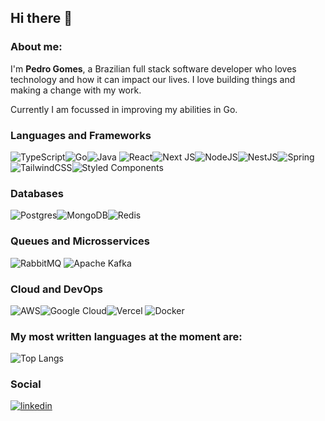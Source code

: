 ## Hi there 👋

### About me:
I'm **Pedro Gomes**, a Brazilian full stack software developer who loves technology and how it can impact our lives. I love building things and making a change with my work.

Currently I am focussed in improving my abilities in Go.

### Languages and Frameworks
![TypeScript](https://img.shields.io/badge/typescript-%23007ACC.svg?style=for-the-badge&logo=typescript&logoColor=white)![Go](https://img.shields.io/badge/go-%2300ADD8.svg?style=for-the-badge&logo=go&logoColor=white)![Java](https://img.shields.io/badge/java-%23ED8B00.svg?style=for-the-badge&logo=openjdk&logoColor=white)
![React](https://img.shields.io/badge/react-%2320232a.svg?style=for-the-badge&logo=react&logoColor=%2361DAFB)![Next JS](https://img.shields.io/badge/Next-black?style=for-the-badge&logo=next.js&logoColor=white)![NodeJS](https://img.shields.io/badge/node.js-6DA55F?style=for-the-badge&logo=node.js&logoColor=white)![NestJS](https://img.shields.io/badge/nestjs-%23E0234E.svg?style=for-the-badge&logo=nestjs&logoColor=white)![Spring](https://img.shields.io/badge/spring-%236DB33F.svg?style=for-the-badge&logo=spring&logoColor=white)
![TailwindCSS](https://img.shields.io/badge/tailwindcss-%2338B2AC.svg?style=for-the-badge&logo=tailwind-css&logoColor=white)![Styled Components](https://img.shields.io/badge/styled--components-DB7093?style=for-the-badge&logo=styled-components&logoColor=white)
### Databases
![Postgres](https://img.shields.io/badge/postgres-%23316192.svg?style=for-the-badge&logo=postgresql&logoColor=white)![MongoDB](https://img.shields.io/badge/MongoDB-%234ea94b.svg?style=for-the-badge&logo=mongodb&logoColor=white)![Redis](https://img.shields.io/badge/redis-%23DD0031.svg?style=for-the-badge&logo=redis&logoColor=white)

### Queues and Microsservices
![RabbitMQ](https://img.shields.io/badge/Rabbitmq-FF6600?style=for-the-badge&logo=rabbitmq&logoColor=white)	![Apache Kafka](https://img.shields.io/badge/Apache%20Kafka-000?style=for-the-badge&logo=apachekafka)

### Cloud and DevOps
![AWS](https://img.shields.io/badge/AWS-%23FF9900.svg?style=for-the-badge&logo=amazon-aws&logoColor=white)![Google Cloud](https://img.shields.io/badge/GoogleCloud-%234285F4.svg?style=for-the-badge&logo=google-cloud&logoColor=white)![Vercel](https://img.shields.io/badge/vercel-%23000000.svg?style=for-the-badge&logo=vercel&logoColor=white)
![Docker](https://img.shields.io/badge/docker-%230db7ed.svg?style=for-the-badge&logo=docker&logoColor=white)

### My most written languages at the moment are:

![Top Langs](https://github-readme-stats.vercel.app/api/top-langs/?username=pe-Gomes&theme=tokyonight)

### Social
[![linkedin](https://img.shields.io/badge/linkedin-0A66C2?style=for-the-badge&logo=linkedin&logoColor=white)](https://www.linkedin.com/in/pedro-cg-bernardes)

